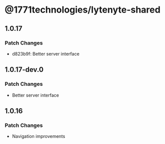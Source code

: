 # @1771technologies/lytenyte-shared

## 1.0.17

### Patch Changes

- d823b9f: Better server interface

## 1.0.17-dev.0

### Patch Changes

- Better server interface

## 1.0.16

### Patch Changes

- Navigation improvements
